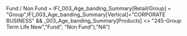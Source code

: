 Fund / Non Fund = IF(_003_Age_banding_Summary[Retail/Group] = "Group",IF(_003_Age_banding_Summary[Vertical]="CORPORATE BUSINESS" && _003_Age_banding_Summary[Products] <> "245-Group Term Life New","Fund", "Non Fund"),"NA")
